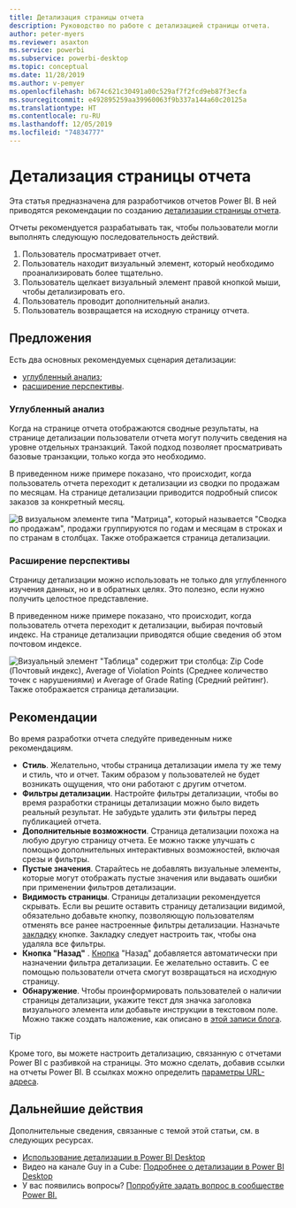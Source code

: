 ```yaml
---
title: Детализация страницы отчета
description: Руководство по работе с детализацией страницы отчета.
author: peter-myers
ms.reviewer: asaxton
ms.service: powerbi
ms.subservice: powerbi-desktop
ms.topic: conceptual
ms.date: 11/28/2019
ms.author: v-pemyer
ms.openlocfilehash: b674c621c30491a00c529af7f2fcd9eb87f3ecfa
ms.sourcegitcommit: e492895259aa39960063f9b337a144a60c20125a
ms.translationtype: HT
ms.contentlocale: ru-RU
ms.lasthandoff: 12/05/2019
ms.locfileid: "74834777"
---
```

# <a name="report-page-drillthrough"></a>Детализация страницы отчета

Эта статья предназначена для разработчиков отчетов Power BI. В ней приводятся рекомендации по созданию [детализации страницы отчета](../desktop-drillthrough.md).

Отчеты рекомендуется разрабатывать так, чтобы пользователи могли выполнять следующую последовательность действий.

1. Пользователь просматривает отчет.
2. Пользователь находит визуальный элемент, который необходимо проанализировать более тщательно.
3. Пользователь щелкает визуальный элемент правой кнопкой мыши, чтобы детализировать его.
4. Пользователь проводит дополнительный анализ.
5. Пользователь возвращается на исходную страницу отчета.

## <a name="suggestions"></a>Предложения

Есть два основных рекомендуемых сценария детализации:

- [углубленный анализ](#additional-depth);
- [расширение перспективы](#broader-perspective).

### <a name="additional-depth"></a>Углубленный анализ

Когда на странице отчета отображаются сводные результаты, на странице детализации пользователи отчета могут получить сведения на уровне отдельных транзакций. Такой подход позволяет просматривать базовые транзакции, только когда это необходимо.

В приведенном ниже примере показано, что происходит, когда пользователь отчета переходит к детализации из сводки по продажам по месяцам. На странице детализации приводится подробный список заказов за конкретный месяц.

![В визуальном элементе типа "Матрица", который называется "Сводка по продажам", продажи группируются по годам и месяцам в строках и по странам в столбцах. Также отображается страница детализации.](media/report-drillthrough/suggestion-drillthrough-add-depth.png)

### <a name="broader-perspective"></a>Расширение перспективы

Страницу детализации можно использовать не только для углубленного изучения данных, но и в обратных целях. Это полезно, если нужно получить целостное представление.

В приведенном ниже примере показано, что происходит, когда пользователь отчета переходит к детализации, выбирая почтовый индекс. На странице детализации приводятся общие сведения об этом почтовом индексе.

![Визуальный элемент "Таблица" содержит три столбца: Zip Code (Почтовый индекс), Average of Violation Points (Среднее количество точек с нарушениями) и Average of Grade Rating (Средний рейтинг). Также отображается страница детализации.](media/report-drillthrough/suggestion-drillthrough-broader-perspective.png)

## <a name="recommendations"></a>Рекомендации

Во время разработки отчета следуйте приведенным ниже рекомендациям.

- **Стиль**. Желательно, чтобы страница детализации имела ту же тему и стиль, что и отчет. Таким образом у пользователей не будет возникать ощущения, что они работают с другим отчетом.
- **Фильтры детализации**. Настройте фильтры детализации, чтобы во время разработки страницы детализации можно было видеть реальный результат. Не забудьте удалить эти фильтры перед публикацией отчета.
- **Дополнительные возможности**. Страница детализации похожа на любую другую страницу отчета. Ее можно также улучшать с помощью дополнительных интерактивных возможностей, включая срезы и фильтры.
- **Пустые значения**. Старайтесь не добавлять визуальные элементы, которые могут отображать пустые значения или выдавать ошибки при применении фильтров детализации.
- **Видимость страницы**. Страницы детализации рекомендуется скрывать. Если вы решите оставить страницу детализации видимой, обязательно добавьте кнопку, позволяющую пользователям отменять все ранее настроенные фильтры детализации. Назначьте [закладку](../desktop-bookmarks.md) кнопке. Закладку следует настроить так, чтобы она удаляла все фильтры.
- **Кнопка "Назад"** . [Кнопка](../desktop-buttons.md) "Назад" добавляется автоматически при назначении фильтра детализации. Ее желательно оставить. С ее помощью пользователи отчета смогут возвращаться на исходную страницу.
- **Обнаружение**. Чтобы проинформировать пользователей о наличии страницы детализации, укажите текст для значка заголовка визуального элемента или добавьте инструкции в текстовом поле. Можно также создать наложение, как описано в [этой записи блога](https://alluringbi.com/2019/10/23/overlays-for-true-self-serve-reporting/).

> [!TIP]
> Кроме того, вы можете настроить детализацию, связанную с отчетами Power BI с разбивкой на страницы. Это можно сделать, добавив ссылки на отчеты Power BI. В ссылках можно определить [параметры URL-адреса](/blog/url-parameters-for-paginated-reports-are-now-available/).

## <a name="next-steps"></a>Дальнейшие действия

Дополнительные сведения, связанные с темой этой статьи, см. в следующих ресурсах.

- [Использование детализации в Power BI Desktop](../desktop-drillthrough.md)
- Видео на канале Guy in a Cube: [Подробнее о детализации в Power BI Desktop](https://www.youtube.com/watch?v=2x9lLHDbtDk)
- У вас появились вопросы? [Попробуйте задать вопрос в сообществе Power BI.](https://community.powerbi.com/)
